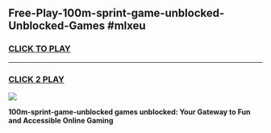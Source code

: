 
## Free-Play-100m-sprint-game-unblocked-Unblocked-Games #mlxeu
<h3>
<a href="https://news.freeplayer.one?title=100m-sprint-game-unblocked&ref=8M">CLICK TO PLAY</a></h3>
<hr>

<h3>
<a href="https://news.freeplayer.one?title=100m-sprint-game-unblocked&ref=8M">CLICK 2 PLAY</a>
  
</h3>

<a href="https://news.freeplayer.one?title=100m-sprint-game-unblocked&ref=8M"><img src="https://clearcache.store/games.png"></a>


**100m-sprint-game-unblocked games unblocked: Your Gateway to Fun and Accessible Online Gaming**
